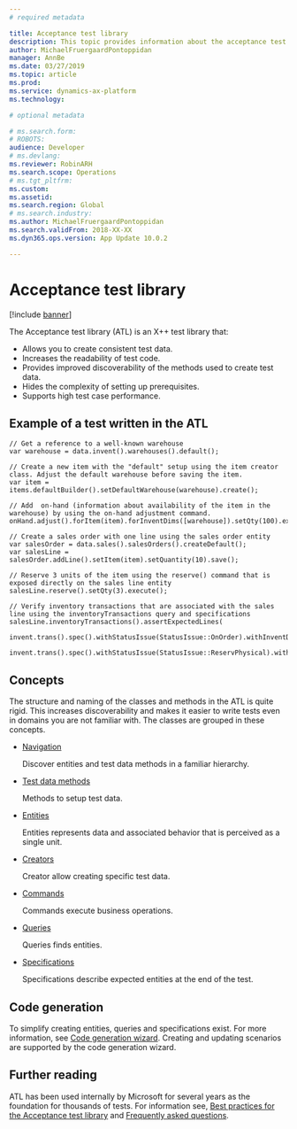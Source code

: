 ```yaml
---
# required metadata

title: Acceptance test library
description: This topic provides information about the acceptance test library.
author: MichaelFruergaardPontoppidan
manager: AnnBe
ms.date: 03/27/2019
ms.topic: article
ms.prod: 
ms.service: dynamics-ax-platform
ms.technology: 

# optional metadata

# ms.search.form: 
# ROBOTS: 
audience: Developer
# ms.devlang: 
ms.reviewer: RobinARH
ms.search.scope: Operations
# ms.tgt_pltfrm: 
ms.custom: 
ms.assetid: 
ms.search.region: Global
# ms.search.industry: 
ms.author: MichaelFruergaardPontoppidan
ms.search.validFrom: 2018-XX-XX
ms.dyn365.ops.version: App Update 10.0.2

---
```


# Acceptance test library

[!include [banner](../includes/banner.md)]

The Acceptance test library (ATL) is an X++ test library that:

- Allows you to create consistent test data.
- Increases the readability of test code.
- Provides improved discoverability of the methods used to create test data.
- Hides the complexity of setting up prerequisites.
- Supports high test case performance.

## Example of a test written in the ATL

```
// Get a reference to a well-known warehouse 
var warehouse = data.invent().warehouses().default();
 
// Create a new item with the "default" setup using the item creator class. Adjust the default warehouse before saving the item.
var item = items.defaultBuilder().setDefaultWarehouse(warehouse).create();
        
// Add  on-hand (information about availability of the item in the warehouse) by using the on-hand adjustment command.
onHand.adjust().forItem(item).forInventDims([warehouse]).setQty(100).execute();
        
// Create a sales order with one line using the sales order entity
var salesOrder = data.sales().salesOrders().createDefault();
var salesLine = salesOrder.addLine().setItem(item).setQuantity(10).save();
        
// Reserve 3 units of the item using the reserve() command that is exposed directly on the sales line entity
salesLine.reserve().setQty(3).execute();
        
// Verify inventory transactions that are associated with the sales line using the inventoryTransactions query and specifications
salesLine.inventoryTransactions().assertExpectedLines(
    invent.trans().spec().withStatusIssue(StatusIssue::OnOrder).withInventDims([warehouse]).withQty(-3),
    invent.trans().spec().withStatusIssue(StatusIssue::ReservPhysical).withInventDims([warehouse]).withQty(-7)); 
```

## Concepts
The structure and naming of the classes and methods in the ATL is quite rigid. This increases discoverability and makes it easier to write tests even in domains you are not familiar with. The classes are grouped in these concepts.
- [Navigation](Concepts_Navigation.md)
    
    Discover entities and test data methods in a familiar hierarchy.
- [Test data methods](Concepts_TestDataMethods.md)
    
    Methods to setup test data.
- [Entities](Concepts_Entities.md)
    
    Entities represents data and associated behavior that is perceived as a single unit.
- [Creators](Concepts_Creators.md)

    Creator allow creating specific test data.
- [Commands](Concepts_Commands.md)

    Commands execute business operations.
- [Queries](Concepts_Queries.md)

    Queries finds entities.    
- [Specifications](Concepts_Specifications.md)

    Specifications describe expected entities at the end of the test.

## Code generation
To simplify creating entities, queries and specifications exist. For more information, see [Code generation wizard](code-generation-wizard.md). Creating and updating scenarios are supported by the code generation wizard.

## Further reading
ATL has been used internally by Microsoft for several years as the foundation for thousands of tests. For information see, [Best practices for the Acceptance test library](atl-best-practices.md) and [Frequently asked questions](atl-faq.md).
